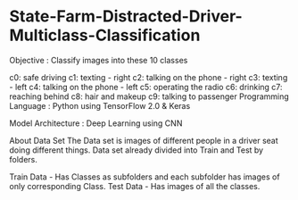 # State-Farm-Distracted-Driver-Multiclass-Classification

Objective : Classify images into these 10 classes

c0: safe driving
c1: texting - right
c2: talking on the phone - right
c3: texting - left
c4: talking on the phone - left
c5: operating the radio
c6: drinking
c7: reaching behind
c8: hair and makeup
c9: talking to passenger
Programming Language : Python using TensorFlow 2.0 & Keras

Model Architecture : Deep Learning using CNN

About Data Set The Data set is images of different people in a driver seat doing different things. Data set already divided into Train and Test by folders.

Train Data - Has Classes as subfolders and each subfolder has images of only corresponding Class.
Test Data - Has images of all the classes.
